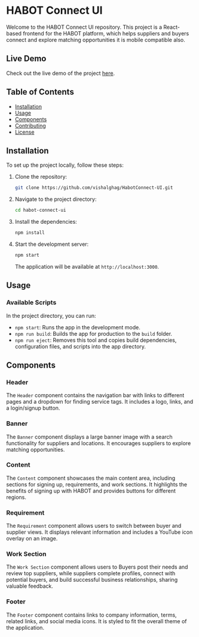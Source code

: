 # HABOT Connect UI

Welcome to the HABOT Connect UI repository. This project is a React-based frontend for the HABOT platform, which helps suppliers and buyers connect and explore matching opportunities it is mobile compatible also.

## Live Demo

Check out the live demo of the project [here](https://habot-connect-ui.vercel.app/).

## Table of Contents

- [Installation](#installation)
- [Usage](#usage)
- [Components](#components)
- [Contributing](#contributing)
- [License](#license)

## Installation

To set up the project locally, follow these steps:

1. Clone the repository:

   ```sh
   git clone https://github.com/vishalghag/HabotConnect-UI.git
   ```

2. Navigate to the project directory:

   ```sh
   cd habot-connect-ui
   ```

3. Install the dependencies:

   ```sh
   npm install
   ```

4. Start the development server:

   ```sh
   npm start
   ```

   The application will be available at `http://localhost:3000`.

## Usage

### Available Scripts

In the project directory, you can run:

- `npm start`: Runs the app in the development mode.
- `npm run build`: Builds the app for production to the `build` folder.
- `npm run eject`: Removes this tool and copies build dependencies, configuration files, and scripts into the app directory.

## Components

### Header

The `Header` component contains the navigation bar with links to different pages and a dropdown for finding service tags. It includes a logo, links, and a login/signup button.

### Banner

The `Banner` component displays a large banner image with a search functionality for suppliers and locations. It encourages suppliers to explore matching opportunities.

### Content

The `Content` component showcases the main content area, including sections for signing up, requirements, and work sections. It highlights the benefits of signing up with HABOT and provides buttons for different regions.

### Requirement

The `Requirement` component allows users to switch between buyer and supplier views. It displays relevant information and includes a YouTube icon overlay on an image.

### Work Section

The `Work Section` component allows users to Buyers post their needs and review top suppliers, while suppliers complete profiles, connect with potential buyers, and build successful business relationships, sharing valuable feedback.

### Footer

The `Footer` component contains links to company information, terms, related links, and social media icons. It is styled to fit the overall theme of the application.
